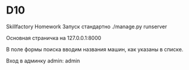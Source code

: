 # D10
Skillfactory Homework
Запуск стандартно ./manage.py runserver

Основная страничка на 127.0.0.1:8000

В поле формы поиска вводим названия машин, как указаны в списке.

Вход в админку admin: admin
